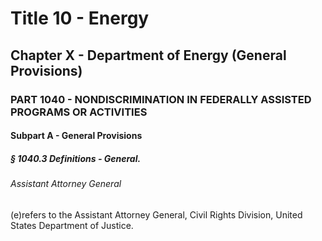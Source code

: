 
# Title 10 - Energy
## Chapter X - Department of Energy (General Provisions)
### PART 1040 - NONDISCRIMINATION IN FEDERALLY ASSISTED PROGRAMS OR ACTIVITIES
#### Subpart A - General Provisions
##### § 1040.3 Definitions - General.
###### Assistant Attorney General

(e)refers to the Assistant Attorney General, Civil Rights Division, United States Department of Justice.
